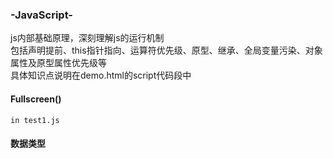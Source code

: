 ### -JavaScript-
js内部基础原理，深刻理解js的运行机制<br>
包括声明提前、this指针指向、运算符优先级、原型、继承、全局变量污染、对象属性及原型属性优先级等<br>
具体知识点说明在demo.html的script代码段中
#### Fullscreen()
    in test1.js

#### 数据类型

